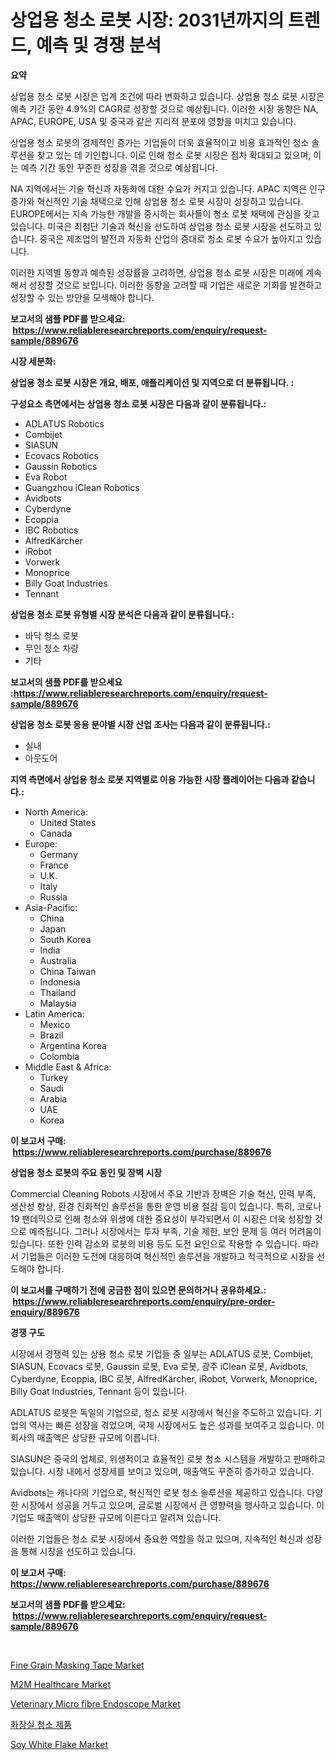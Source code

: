 <p><h1>상업용 청소 로봇 시장: 2031년까지의 트렌드, 예측 및 경쟁 분석</h1></p><p><strong>요약</strong></p>
<p><p>상업용 청소 로봇 시장은 업계 조건에 따라 변화하고 있습니다. 상업용 청소 로봇 시장은 예측 기간 동안 4.9%의 CAGR로 성장할 것으로 예상됩니다. 이러한 시장 동향은 NA, APAC, EUROPE, USA 및 중국과 같은 지리적 분포에 영향을 미치고 있습니다.</p><p>상업용 청소 로봇의 경제적인 증가는 기업들이 더욱 효율적이고 비용 효과적인 청소 솔루션을 찾고 있는 데 기인합니다. 이로 인해 청소 로봇 시장은 점차 확대되고 있으며, 이는 예측 기간 동안 꾸준한 성장을 겪을 것으로 예상됩니다.</p><p>NA 지역에서는 기술 혁신과 자동화에 대한 수요가 커지고 있습니다. APAC 지역은 인구 증가와 혁신적인 기술 채택으로 인해 상업용 청소 로봇 시장이 성장하고 있습니다. EUROPE에서는 지속 가능한 개발을 중시하는 회사들이 청소 로봇 채택에 관심을 갖고 있습니다. 미국은 최첨단 기술과 혁신을 선도하여 상업용 청소 로봇 시장을 선도하고 있습니다. 중국은 제조업의 발전과 자동화 산업의 증대로 청소 로봇 수요가 높아지고 있습니다.</p><p>이러한 지역별 동향과 예측된 성장률을 고려하면, 상업용 청소 로봇 시장은 미래에 계속해서 성장할 것으로 보입니다. 이러한 동향을 고려할 때 기업은 새로운 기회를 발견하고 성장할 수 있는 방안을 모색해야 합니다.</p></p>
<p><strong>보고서의 샘플 PDF를 받으세요: &nbsp;<a href="https://www.reliableresearchreports.com/enquiry/request-sample/889676">https://www.reliableresearchreports.com/enquiry/request-sample/889676</a></strong></p>
<p><strong>시장 세분화:</strong></p>
<p><strong> 상업용 청소 로봇 시장은 개요, 배포, 애플리케이션 및 지역으로 더 분류됩니다. :</strong></p>
<p><strong>구성요소 측면에서는 상업용 청소 로봇 시장은 다음과 같이 분류됩니다.:</strong></p>
<p><ul><li>ADLATUS Robotics</li><li>Combijet</li><li>SIASUN</li><li>Ecovacs Robotics</li><li>Gaussin Robotics</li><li>Eva Robot</li><li>Guangzhou iClean Robotics</li><li>Avidbots</li><li>Cyberdyne</li><li>Ecoppia</li><li>IBC Robotics</li><li>AlfredKärcher</li><li>iRobot</li><li>Vorwerk</li><li>Monoprice</li><li>Billy Goat Industries</li><li>Tennant</li></ul></p>
<p><strong> 상업용 청소 로봇 유형별 시장 분석은 다음과 같이 분류됩니다.:</strong></p>
<p><ul><li>바닥 청소 로봇</li><li>무인 청소 차량</li><li>기타</li></ul></p>
<p><strong>보고서의 샘플 PDF를 받으세요 :<a href="https://www.reliableresearchreports.com/enquiry/request-sample/889676">https://www.reliableresearchreports.com/enquiry/request-sample/889676</a></strong></p>
<p><strong> 상업용 청소 로봇 응용 분야별 시장 산업 조사는 다음과 같이 분류됩니다.:</strong></p>
<p><ul><li>실내</li><li>아웃도어</li></ul></p>
<p><strong>지역 측면에서 상업용 청소 로봇 지역별로 이용 가능한 시장 플레이어는 다음과 같습니다.:</strong></p>
<p><ul>
    <li>
        North America:
        <ul>
            <li>United States</li>
            <li>Canada</li>
        </ul>
    </li>
    <li>
        Europe:
        <ul>
            <li>Germany</li>
            <li>France</li>
            <li>U.K.</li>
            <li>Italy</li>
            <li>Russia</li>
        </ul>
    </li>
    <li>
        Asia-Pacific:
        <ul>
            <li>China</li>
            <li>Japan</li>
            <li>South Korea</li>
            <li>India</li>
            <li>Australia</li>
            <li>China Taiwan</li>
            <li>Indonesia</li>
            <li>Thailand</li>
            <li>Malaysia</li>
        </ul>
    </li>
    <li>
        Latin America:
        <ul>
            <li>Mexico</li>
            <li>Brazil</li>
            <li>Argentina Korea</li>
            <li>Colombia</li>
        </ul>
    </li>
    <li>
        Middle East & Africa:
        <ul>
            <li>Turkey</li>
            <li>Saudi</li>
            <li>Arabia</li>
            <li>UAE</li>
            <li>Korea</li>
        </ul>
    </li>
    </ul></p>
<p><strong>이 보고서 구매: &nbsp;<a href="https://www.reliableresearchreports.com/purchase/889676">https://www.reliableresearchreports.com/purchase/889676</a></strong></p>
<p><strong>상업용 청소 로봇의 주요 동인 및 장벽 시장</strong></p>
<p><p>Commercial Cleaning Robots 시장에서 주요 기반과 장벽은 기술 혁신, 인력 부족, 생산성 향상, 환경 친화적인 솔루션을 통한 운영 비용 절감 등이 있습니다. 특히, 코로나19 팬데믹으로 인해 청소와 위생에 대한 중요성이 부각되면서 이 시장은 더욱 성장할 것으로 예측됩니다. 그러나 시장에서는 투자 부족, 기술 제한, 보안 문제 등 여러 어려움이 있습니다. 또한 인력 감소와 로봇의 비용 등도 도전 요인으로 작용할 수 있습니다. 따라서 기업들은 이러한 도전에 대응하여 혁신적인 솔루션을 개발하고 적극적으로 시장을 선도해야 합니다.</p></p>
<p><strong>이 보고서를 구매하기 전에 궁금한 점이 있으면 문의하거나 공유하세요.: &nbsp;<a href="https://www.reliableresearchreports.com/enquiry/pre-order-enquiry/889676">https://www.reliableresearchreports.com/enquiry/pre-order-enquiry/889676</a></strong></p>
<p><strong>경쟁 구도</strong></p>
<p><p>시장에서 경쟁력 있는 상용 청소 로봇 기업들 중 일부는 ADLATUS 로봇, Combijet, SIASUN, Ecovacs 로봇, Gaussin 로봇, Eva 로봇, 광주 iClean 로봇, Avidbots, Cyberdyne, Ecoppia, IBC 로봇, AlfredKärcher, iRobot, Vorwerk, Monoprice, Billy Goat Industries, Tennant 등이 있습니다.</p><p>ADLATUS 로봇은 독일의 기업으로, 청소 로봇 시장에서 혁신을 주도하고 있습니다. 기업의 역사는 빠른 성장을 겪었으며, 국제 시장에서도 높은 성과를 보여주고 있습니다. 이 회사의 매출액은 상당한 규모에 이릅니다.</p><p>SIASUN은 중국의 업체로, 위생적이고 효율적인 로봇 청소 시스템을 개발하고 판매하고 있습니다. 시장 내에서 성장세를 보이고 있으며, 매출액도 꾸준히 증가하고 있습니다.</p><p>Avidbots는 캐나다의 기업으로, 혁신적인 로봇 청소 솔루션을 제공하고 있습니다. 다양한 시장에서 성공을 거두고 있으며, 글로벌 시장에서 큰 영향력을 행사하고 있습니다. 이 기업도 매출액이 상당한 규모에 이른다고 알려져 있습니다.</p><p>이러한 기업들은 청소 로봇 시장에서 중요한 역할을 하고 있으며, 지속적인 혁신과 성장을 통해 시장을 선도하고 있습니다.</p></p>
<p><strong>이 보고서 구매: &nbsp; <a href="https://www.reliableresearchreports.com/purchase/889676">https://www.reliableresearchreports.com/purchase/889676</a></strong></p>
<p><strong>보고서의 샘플 PDF를 받으세요: &nbsp;<a href="https://www.reliableresearchreports.com/enquiry/request-sample/889676">https://www.reliableresearchreports.com/enquiry/request-sample/889676</a></strong><strong></strong></p>
<p>&nbsp;</p>
<p><p><a href="https://github.com/castoriffic/Market-Research-Report-List-3/blob/main/fine-grain-masking-tape-market.md">Fine Grain Masking Tape Market</a></p><p><a href="https://view.publitas.com/reportprime-1/m2m-healthcare-market-offers-provide-insightful-data-for-the-time-period-from-2024-to-2031-and-also-provide-analysis-based-on-application-type-and-region/">M2M Healthcare Market</a></p><p><a href="https://issuu.com/reportprime-2/docs/veterinary-micro-fibre-endoscope-market-size-2030.">Veterinary Micro fibre Endoscope Market</a></p><p><a href="https://github.com/nuekbpymrrz5/Market-Research-Report-List-1/blob/main/78286302047.md">화장실 청소 제품</a></p><p><a href="https://github.com/yoshih12/Market-Research-Report-List-2/blob/main/soy-white-flake-market.md">Soy White Flake Market</a></p></p>